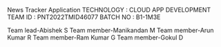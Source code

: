 News Tracker Application
TECHNOLOGY : CLOUD APP DEVELOPMENT
TEAM ID : PNT2022TMID46077
BATCH NO : B1-1M3E

Team lead-Abishek S
Team member-Manikandan M
Team member-Arun Kumar R
Team member-Ram Kumar G
Team member-Gokul D
